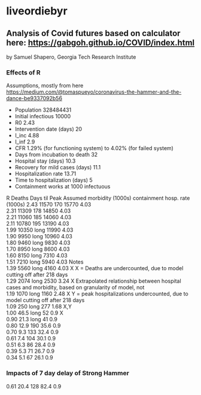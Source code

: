 # liveordiebyr
## Analysis of Covid futures based on calculator here: 	https://gabgoh.github.io/COVID/index.html									

by Samuel Shapero, Georgia Tech Research Institute														
														
### Effects of R														
Assumptions, mostly from here	https://medium.com/@tomaspueyo/coronavirus-the-hammer-and-the-dance-be9337092b56 										
* Population						328484431											
* Initial infectious				10000											
* R0								2.43										
* Intervention date (days)		20									
* I_inc							4.88		
* I_inf							2.9						
* CFR								1.29% (for functioning system) to 4.02% (for failed system)											
* Days from incubation to death 	32											
* Hospital stay (days)			10.3							
* Recovery for mild cases (days)	11.1							
* Hospitalization rate			13.71											
* Time to hospitalization (days)	5											
* Containment works at 1000 infectuous														
														
R	Deaths	Days til	Peak		Assumed morbidity
	(1000s)	containment	hosp.		rate
						(1000s)
2.43	11570	170		15770		4.03									
2.31	11309	178		14850		4.03									
2.21	11060	185		14060		4.03									
2.11	10780	195		13190		4.03									
1.99	10350	long	11990		4.03									
1.90	9950	long	10960		4.03									
1.80	9460	long	9830		4.03									
1.70	8950	long	8600		4.03									
1.60	8150	long	7310		4.03									
1.51	7210	long	5940		4.03			Notes						
1.39	5560	long	4160		4.03		X	X = Deaths are undercounted, due to model cutting off after 218 days						
1.29	2074	long	2530		3.24		X	Extrapolated relationship between hospital cases and morbidity, based on granularity of model, not 						
1.19	1070	long	1160		2.48		X	Y = peak hospitalizations undercounted, due to model cutting off after 218 days						
1.09	250 	long	277			1.68		X,Y							
1.00	46.5	long	52			0.9			X							
0.90	21.3	long	41			0.9									
0.80	12.9	190		35.6		0.9									
0.70	9.3 	133		32.4		0.9									
0.61	7.4 	104		30.1		0.9									
0.51	6.3 	86		28.4		0.9									
0.39	5.3 	71		26.7		0.9									
0.34	5.1 	67		26.1		0.9									

### Impacts of 7 day delay of Strong Hammer	
0.61	20.4	128		82.4		0.9
